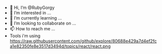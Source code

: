 - 👋 Hi, I’m @RubyGorgy
- 👀 I’m interested in ...
- 🌱 I’m currently learning ...
- 💞️ I’m looking to collaborate on ...
- 📫 How to reach me ...
- Tools i'm using
https://raw.githubusercontent.com/github/explore/80688e429a7d4ef2fca1e82350fe8e3517d3494d/topics/react/react.png
<!---
RubyGorgy/RubyGorgy is a ✨ special ✨ repository because its `README.md` (this file) appears on your GitHub profile.
You can click the Preview link to take a look at your changes.
--->
